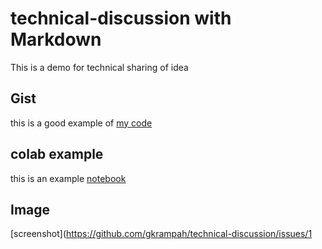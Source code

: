 # technical-discussion with Markdown
This is a demo for technical sharing of idea


## Gist

this is a good example of [my code](https://gist.github.com/gkrampah/5ad7ccd13a62272aa463c2d1e79dbb00)


## colab example 
this is an example [notebook](https://github.com/gkrampah/technical-discussion/blob/main/Untitled0.ipynb)

## Image
[screenshot](https://github.com/gkrampah/technical-discussion/issues/1
